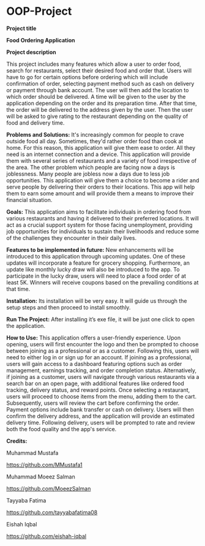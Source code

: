 # OOP-Project
**Project title**

**Food Ordering Application**

**Project description**

This project includes many features which allow a user to order food, search for restaurants, select their desired food and order that. Users will have to go for certain options before ordering which will include confirmation of order, selecting payment method such as cash on delivery or payment through bank account. The user will then add the location to which order should be delivered. A time will be given to the user by the application depending on the order and its preparation time.  After that time, the order will be delivered to the address given by the user. Then the user will be asked to give rating to the restaurant depending on the quality of food and delivery time.

**Problems and Solutions:** It's increasingly common for people to crave outside food all day. Sometimes, they'd rather order food than cook at home. For this reason, this application will give them ease to order. All they need is an internet connection and a device. This application will provide them with several series of restaurants and a variety of food irrespective of the area. The other problem which people are facing now a days is joblessness. Many people are jobless now a days due to less job opportunities. This application will give them a choice to become a rider and serve people by delivering their orders to their locations. This app will help them to earn some amount and will provide them a means to improve their financial situation.

**Goals:** This application aims to facilitate individuals in ordering food from various restaurants and having it delivered to their preferred locations. It will act as a crucial support system for those facing unemployment, providing job opportunities for individuals to sustain their livelihoods and reduce some of the challenges they encounter in their daily lives. 

**Features to be implemented in future:** New enhancements will be introduced to this application through upcoming updates. One of these updates will incorporate a feature for grocery shopping. Furthermore, an update like monthly lucky draw will also be introduced to the app. To participate in the lucky draw, users will need to place a food order of at least 5K. Winners will receive coupons based on the prevailing conditions at that time.

**Installation:** Its installation will be very easy. It will guide us through the setup steps and then proceed to install smoothly.

**Run The Project:** After installing it’s exe file, it will be just one click to open the application.

**How to Use:** This application offers a user-friendly experience. Upon opening, users will first encounter the logo and then be prompted to choose between joining as a professional or as a customer. Following this, users will need to either log in or sign up for an account. If joining as a professional, users will gain access to a dashboard featuring options such as order management, earnings tracking, and order completion status. Alternatively, if joining as a customer, users will navigate through various restaurants via a search bar on an open page, with additional features like ordered food tracking, delivery status, and reward points. Once selecting a restaurant, users will proceed to choose items from the menu, adding them to the cart. Subsequently, users will review the cart before confirming the order. Payment options include bank transfer or cash on delivery. Users will then confirm the delivery address, and the application will provide an estimated delivery time. Following delivery, users will be prompted to rate and review both the food quality and the app's service.

**Credits:**

Muhammad Mustafa 

https://github.com/MMustafa1

Muhammad Moeez Salman

https://github.com/MoeezSalman

Tayyaba Fatima

https://github.com/tayyabafatima08

Eishah Iqbal

https://github.com/eishah-iqbal

